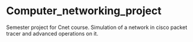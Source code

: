 # Computer_networking_project
Semester project for Cnet course. Simulation of a network in cisco packet tracer and advanced operations on it.
